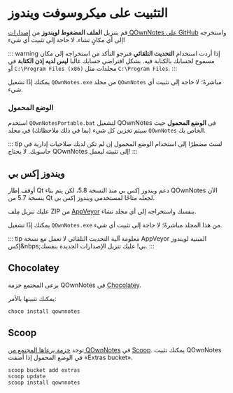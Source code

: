 # التثبيت على ميكروسوفت ويندوز

قم بتنزيل **الملف المضغوط لويندوز** من [إصدارات QOwnNotes على GitHub](https://github.com/pbek/QOwnNotes/releases) واستخرجه إلى أي مكانٍ تشاء. لا حاجة إلى تثبيت أي شيء!

::: warning إذا أردت استخدام **التحديث التلقائي** فنرجو التأكد من استخراجه إلى مكان مسموح لحسابك بالكتابة فيه. بشكل افتراضي حسابك غالبا **ليس لديه إذن الكتابة** في مجلدات مثل <code dir="ltr">C:\Program Files (x86)</code> أو <code dir="ltr">C:\Program Files</code>. :::

يمكنك إذًا تشغيل `QOwnNotes.exe` من مجلد `QOwnNotes` مباشرةً؛ لا حاجة إلى تثبيت أي شيء.

### الوضع المحمول

استخدم `QOwnNotesPortable.bat` لتشغيل QOwnNotes في **الوضع المحمول** حيث سيتم تخزين كل شيء (بما في ذلك ملاحظاتك) في مجلد `QOwnNotes` الخاص بك.

::: tip لستَ مضطرًا إلى استخدام الوضع المحمول إن لم تكن لديك صلاحيات إدارية في حاسوبك. لا يحتاج QOwnNotes إلى تثبيته ليعمل! :::

## ويندوز إكس بي

أوقف إطار Qt دعم ويندوز إكس&nbsp;بي منذ النسخة 5.8، لكن يتم بناء QOwnNotes الآن بنسخة 5.7 من Qt لجعله متاحًا لمستخدمي ويندوز إكس&nbsp;بي.

عليك تنزيل مِلف ZIP من [AppVeyor](https://ci.appveyor.com/project/pbek/qownnotes/build/artifacts) بنفسك واستخراجه إلى أي مجلد تشاء.

يمكنك إذًا تشغيل `QOwnNotes.exe` من هذا المجلد مباشرةً؛ لا حاجة إلى تثبيت أي شيء.

::: tip معلومة آلية التحديث التلقائي لا تعمل مع نسخة AppVeyor المبنية لويندوز إكس&nbps;بي! عليك تنزيل الإصدارات الجديدة بنفسك. :::

## Chocolatey

يرعى المجتمع حزمة QOwnNotes في [Chocolatey](https://chocolatey.org/packages/qownnotes/).

يمكنك تثبيتها بالأمر:

```shell
choco install qownnotes
```

## Scoop

توجد [حزمة يرعاها المجتمع من QOwnNotes](https://github.com/ScoopInstaller/Extras/blob/master/bucket/qownnotes.json) في [Scoop](https://scoop.sh/). يمكنك تثبيت QOwnNotes في الوضع المحمول إذا أضفت «Extras bucket».

```shell
scoop bucket add extras
scoop update
scoop install qownnotes
```
